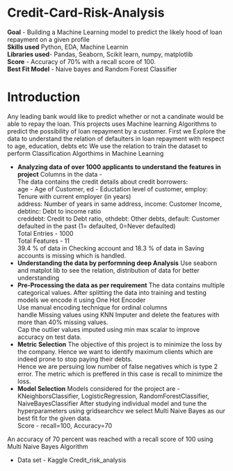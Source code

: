 # Credit-Card-Risk-Analysis
**Goal** - Building a Machine Learning model to predict the likely hood of loan repayment on a given profile  <br />
**Skills used** Python, EDA, Machine Learnin <br>
**Libraries used**- Pandas,  Seaborn, Scikit learn, numpy, matplotlib <br>
**Score**  - Accuracy of 70% with a recall score of 100. <br />
**Best Fit Model**  - Naive bayes and Random Forest Classifier  <br />
# Introduction
Any leading bank would like to predict whether or not a candinate would be able to repay the loan. 
This projects uses Machine learning Algorithms to predict the possibility of loan repayment by a customer. 
First we Explore the data to understand the relation of defaulters in loan repayment with respect to age, education, debts etc
We use the relation to train the dataset to perform Classification Algorthims in Machine Learning
* **Analyzing data of over 1000 applicants to understand the features in project**
    Columns in the data - <br>
    The data contains the credit details about credit borrowers:<br>
    age - Age of Customer, ed - Eductation level of customer, employ: Tenure with current employer (in years) <br>
    address: Number of years in same address, income: Customer Income, debtinc: Debt to income ratio <br>
    creddebt: Credit to Debt ratio, othdebt: Other debts, default: Customer defaulted in the past (1= defaulted, 0=Never defaulted) <br>
    Total Entries - 1000 <br>
    Total Features - 11 <br>
    39.4 % of data in Checking account and 18.3 % of data in Saving accounts is missing which is handled.
* **Understanding the data by performning deep Analysis**
    Use seaborn and matplot lib to see the relation, distribution of data for better understanding
* **Pre-Processing the data as per requirement**
    The data contains multiple categorical values. After splitting the data into training and testing models we encode it using One Hot Encoder <br>
    Use manual encoding technique for ordinal columns <br>
    handle Missing values using KNN Imputer and delete the features with more than 40% missing values. <br>
    Cap the outlier values imputed using min max scalar to improve accuracy on test data. <br>
* **Metric Selection**
    The objective of this project is to minimize the loss by the company. Hence we want to identify maximum clients which are indeed prone to stop paying their debts. <br> 
    Hence we are persuing low number of false negatives which is type 2 error. 
    The metric which is preffered in this case is recall to minimize the loss. <br>
* **Model Selection**
    Models considered for the project are - KNeighborsClassifier, LogisticRegression, RandomForestClassifier, NaiveBayesClassifier
    After studying individual model and tune the hyperparameters using gridsearchcv we select Multi Naive Bayes as our best fit for the given data. <br>
    Score - recall=100, Accuracy=70 <br>

An accuracy of 70 percent was reached with a recall score of 100 using Multi Naive Bayes Algorithm


 *  Data set - Kaggle Credit_risk_analysis
